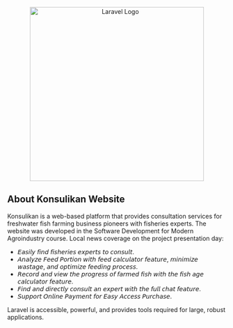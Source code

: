 <p align="center"><a href="https://laravel.com" target="_blank"><img src="https://raw.githubusercontent.com/laravel/art/master/logo-lockup/5%20SVG/2%20CMYK/1%20Full%20Color/laravel-logolockup-cmyk-red.svg" width="400" alt="Laravel Logo"></a></p>

## About Konsulikan Website
Konsulikan is a web-based platform that provides consultation services for freshwater fish farming business pioneers with fisheries experts. The website was developed in the Software Development for Modern Agroindustry course. Local news coverage on the project presentation day:

- 𝘌𝘢𝘴𝘪𝘭𝘺 𝘧𝘪𝘯𝘥 𝘧𝘪𝘴𝘩𝘦𝘳𝘪𝘦𝘴 𝘦𝘹𝘱𝘦𝘳𝘵𝘴 𝘵𝘰 𝘤𝘰𝘯𝘴𝘶𝘭𝘵.
- 𝘈𝘯𝘢𝘭𝘺𝘻𝘦 𝘍𝘦𝘦𝘥 𝘗𝘰𝘳𝘵𝘪𝘰𝘯 𝘸𝘪𝘵𝘩 𝘧𝘦𝘦𝘥 𝘤𝘢𝘭𝘤𝘶𝘭𝘢𝘵𝘰𝘳 𝘧𝘦𝘢𝘵𝘶𝘳𝘦, 𝘮𝘪𝘯𝘪𝘮𝘪𝘻𝘦 𝘸𝘢𝘴𝘵𝘢𝘨𝘦, 𝘢𝘯𝘥 𝘰𝘱𝘵𝘪𝘮𝘪𝘻𝘦 𝘧𝘦𝘦𝘥𝘪𝘯𝘨 𝘱𝘳𝘰𝘤𝘦𝘴𝘴.
- 𝘙𝘦𝘤𝘰𝘳𝘥 𝘢𝘯𝘥 𝘷𝘪𝘦𝘸 𝘵𝘩𝘦 𝘱𝘳𝘰𝘨𝘳𝘦𝘴𝘴 𝘰𝘧 𝘧𝘢𝘳𝘮𝘦𝘥 𝘧𝘪𝘴𝘩 𝘸𝘪𝘵𝘩 𝘵𝘩𝘦 𝘧𝘪𝘴𝘩 𝘢𝘨𝘦 𝘤𝘢𝘭𝘤𝘶𝘭𝘢𝘵𝘰𝘳 𝘧𝘦𝘢𝘵𝘶𝘳𝘦.
- 𝘍𝘪𝘯𝘥 𝘢𝘯𝘥 𝘥𝘪𝘳𝘦𝘤𝘵𝘭𝘺 𝘤𝘰𝘯𝘴𝘶𝘭𝘵 𝘢𝘯 𝘦𝘹𝘱𝘦𝘳𝘵 𝘸𝘪𝘵𝘩 𝘵𝘩𝘦 𝘧𝘶𝘭𝘭 𝘤𝘩𝘢𝘵 𝘧𝘦𝘢𝘵𝘶𝘳𝘦.
- 𝘚𝘶𝘱𝘱𝘰𝘳𝘵 𝘖𝘯𝘭𝘪𝘯𝘦 𝘗𝘢𝘺𝘮𝘦𝘯𝘵 𝘧𝘰𝘳 𝘌𝘢𝘴𝘺 𝘈𝘤𝘤𝘦𝘴𝘴 𝘗𝘶𝘳𝘤𝘩𝘢𝘴𝘦.

Laravel is accessible, powerful, and provides tools required for large, robust applications.
